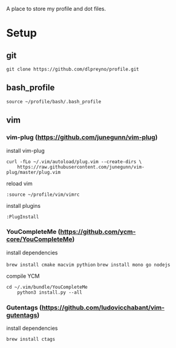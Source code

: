 A place to store my profile and dot files.

# Setup
## git

``git clone https://github.com/dlpreyno/profile.git``

## bash_profile

``source ~/profile/bash/.bash_profile``

## vim

### vim-plug (https://github.com/junegunn/vim-plug)

install vim-plug

    curl -fLo ~/.vim/autoload/plug.vim --create-dirs \
        https://raw.githubusercontent.com/junegunn/vim-plug/master/plug.vim

reload vim

``:source ~/profile/vim/vimrc``

install plugins

``:PlugInstall``

### YouCompleteMe (https://github.com/ycm-core/YouCompleteMe)

install dependencies

``brew install cmake macvim pythion``
``brew install mono go nodejs``

compile YCM

    cd ~/.vim/bundle/YouCompleteMe  
        python3 install.py --all

### Gutentags (https://github.com/ludovicchabant/vim-gutentags)

install dependencies

``brew install ctags``
